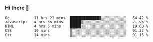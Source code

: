 ### Hi there 👋

<!--
**KLXLjun/KLXLjun** is a ✨ _special_ ✨ repository because its `README.md` (this file) appears on your GitHub profile.

Here are some ideas to get you started:

- 🔭 I’m currently working on ...
- 🌱 I’m currently learning ...
- 👯 I’m looking to collaborate on ...
- 🤔 I’m looking for help with ...
- 💬 Ask me about ...
- 📫 How to reach me: ...
- 😄 Pronouns: ...
- ⚡ Fun fact: ...
-->

<!--START_SECTION:waka-->
```text
Go           11 hrs 21 mins  █████████████▓░░░░░░░░░░░   54.42 % 
JavaScript   4 hrs 35 mins   █████▒░░░░░░░░░░░░░░░░░░░   21.96 % 
HTML         4 hrs 5 mins    █████░░░░░░░░░░░░░░░░░░░░   19.60 % 
CSS          16 mins         ▒░░░░░░░░░░░░░░░░░░░░░░░░   01.32 % 
C++          14 mins         ▒░░░░░░░░░░░░░░░░░░░░░░░░   01.15 % 
```
<!--END_SECTION:waka-->
